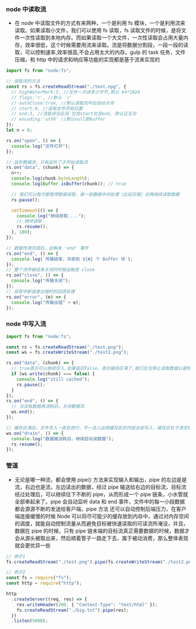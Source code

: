 ### node 中读取流

- 在 node 中读取文件的方式有来两种，一个是利用 fs 模块，一个是利用流来读取。如果读取小文件，我们可以使用 fs 读取，fs 读取文件的时候，是将文件一次性读取到本地内存。而如果读取一个大文件，一次性读取会占用大量内存，效率很低，这个时候需要用流来读取。流是将数据分割段，一段一段的读取，可以控制速率,效率很高,不会占用太大的内存。gulp 的 task 任务，文件压缩，和 http 中的请求和响应等功能的实现都是基于流来实现的

```js
import fs from "node:fs";

// 读取流的方法
const rs = fs.createReadStream("./text.npg", {
  // highWaterMark:3, //文件一次读多少字节,默认 64*1024
  // flags:'r', //默认 'r'
  // autoClose:true, //默认读取完毕后自动关闭
  // start:0, //读取文件开始位置
  // end:3, //流是闭合区间 包含start也含end, 默认正无穷
  // encoding:'utf8' //默认null即buffer
});
let n = 0;

rs.on("open", () => {
  console.log("文件打开");
});

// 监听数据流，只有监听了才开始读取流
rs.on("data", (chunk) => {
  n++;
  console.log(chunk.byteLength);
  console.log(Buffer.isBuffer(chunk)); // true

  // 我们可以每次都暂停数据读取，做一些数据中间处理（比如压缩）后再继续读取数据
  rs.pause();

  setTimeout(() => {
    console.log("继续获取....");
    // 继续读取
    rs.resume();
  }, 100);
});

// 数据传递完成后，会触发 'end' 事件
rs.on("end", () => {
  console.log(`传输结束，共收到 ${n} 个 Buffer 块`);
});
// 整个流传输结束关闭的时候会触发 close
rs.on("close", () => {
  console.log("传输关闭");
});
// 异常中断或者出错时的回调处理
rs.on("error", (e) => {
  console.log("传输出错" + e);
});
```

### node 中写入流

```js
import fs from "node:fs";

const rs = fs.createReadStream("./test.png");
const ws = fs.createWriteStream("./test2.png");

rs.on("data", (chunk) => {
  // true表示可以继续写入,如果返回false，表示缓存区满了,我们应当停止读取数据以避免消耗过多内存
  if (ws.write(chunk) === false) {
    console.log("still cached");
    rs.pause();
  }
});
rs.on("end", () => {
  // 当没有数据再消耗后，关闭数据流
  ws.end();
});

// 缓存区满后，文件写入一直在进行，不一会儿会把缓存区的内容全部写入，缓存区处于清空状态，这时会触发可写流的‘drain’事件
ws.on("drain", () => {
  console.log("数据被消耗后，继续启动读数据");
  rs.resume();
});
```

### 管道

- 无论是哪一种流，都会使用 pipe() 方法来实现输入和输出，pipe 的左边是是流，右边也是流，左边读出的数据，经过 pipe 输送给右边的目标流，目标流经过处理后，可以继续往下不断的 pipe，从而形成一个 pipe 链条，小水管就全部串起来了。pipe 会自动监听 data 和 end 事件，文件中的每一小段数据都会源源不断的发送给客户端，pipe 方法 还可以自动控制后端压力，在客户端连接缓慢的时候 Node 可以将尽可能少的缓存放到内存中，通过对内存空间的调度，就能自动控制流量从而避免目标被快速读取的可读流所淹没，并且，数据在 pipe 的时候，只有 pipe 链末端的目标流真正需要数据的时候，数据才会从源头被取出来，然后顺着管子一路走下去，属于被动消费，那么整体表现就会更优异一些

```js
// 例子1
fs.createReadStream("./test.png").pipe(fs.createWriteStream("./test2.png"));

// 例子2
const fs = require("fs");
const http = require("http");

http
  .createServer((req, res) => {
    res.writeHeader(200, { "Context-Type": "text/html" });
    fs.createReadStream("./big.txt").pipe(res);
  })
  .listen(5000);
```
